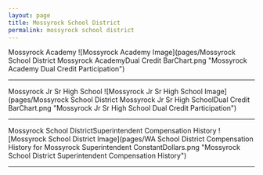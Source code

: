 ```yaml
---
layout: page
title: Mossyrock School District
permalink: mossyrock school district
---
```



Mossyrock Academy
![Mossyrock Academy Image](pages/Mossyrock School District Mossyrock AcademyDual Credit BarChart.png "Mossyrock Academy Dual Credit Participation")

___

Mossyrock Jr Sr High School
![Mossyrock Jr Sr High School Image](pages/Mossyrock School District Mossyrock Jr Sr High SchoolDual Credit BarChart.png "Mossyrock Jr Sr High School Dual Credit Participation")

___

Mossyrock School DistrictSuperintendent Compensation History
![Mossyrock School District Image](pages/WA School District Compensation History for Mossyrock Superintendent ConstantDollars.png "Mossyrock School District Superintendent Compensation History")

___

